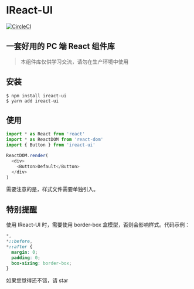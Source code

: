 # IReact-UI
[![CircleCI](https://circleci.com/gh/wanglifa/IReact-UI.svg?style=svg)](https://circleci.com/gh/wanglifa/IReact-UI)

## 一套好用的 PC 端 React 组件库

> 本组件库仅供学习交流，请勿在生产环境中使用

## 安装

```
$ npm install ireact-ui
$ yarn add ireact-ui
```

## 使用

```javascript
import * as React from 'react'
import * as ReactDOM from 'react-dom'
import { Button } from 'ireact-ui'

ReactDOM.render(
  <div>
    <Button>Default</Button>
  </div>
)
```

需要注意的是，样式文件需要单独引入。

## 特别提醒

使用 IReact-UI 时，需要使用 border-box 盒模型，否则会影响样式。代码示例：

```css
*,
*::before,
*::after {
  margin: 0;
  padding: 0;
  box-sizing: border-box;
}
```

如果您觉得还不错，请 star